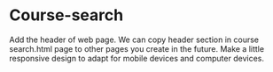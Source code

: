 # Course-search

Add the header of web page. We can copy header section in course search.html page to other pages you create in the future.
Make a little responsive design to adapt for mobile devices and computer devices. 